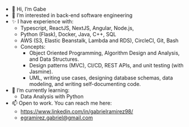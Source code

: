 - 👋 Hi, I’m Gabe
- 👀 I’m interested in back-end software engineering
- ✨ I have experience with:
  - Typescript, ReactJS, NextJS, Angular, Node.js,
  - Python (Flask), Docker, Java, C++, SQL
  - AWS (S3, Elastic Beanstalk, Lambda and RDS), CircleCI, Git, Bash
  - Concepts:
    - Object Oriented Programming, Algorithm Design and Analysis, and Data Structures.
    - Design patterns (MVC), CI/CD, REST APIs, and unit testing (with Jasmine).
    - UML, writing use cases, designing database schemas, data modeling, and writing self-documenting code.
- 🌱 I’m currently learning:
  - Data Analysis with Python
- 📫 Open to work. You can reach me here:
  - https://www.linkedin.com/in/gabrielramirez98/
  - egramirez.gabriel@gmail.com

<!---
genrique98/genrique98 is a ✨ special ✨ repository because its `README.md` (this file) appears on your GitHub profile.
You can click the Preview link to take a look at your changes.
--->
